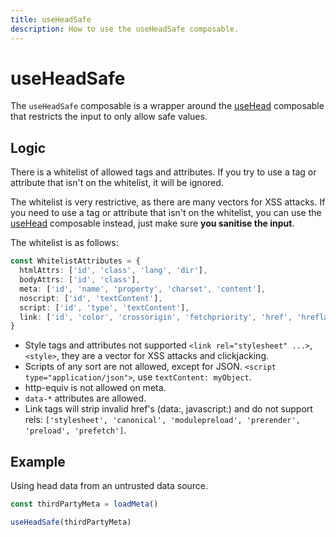 ```yaml
---
title: useHeadSafe
description: How to use the useHeadSafe composable.
---
```


# useHeadSafe

The `useHeadSafe` composable is a wrapper around the [useHead](/guide/composables/use-head) composable that restricts the input to only allow safe values.

## Logic

There is a whitelist of allowed tags and attributes. If you try to use a tag or attribute that isn't on the whitelist, it will be ignored.

The whitelist is very restrictive, as there are many vectors for XSS attacks. If you need to use a tag or attribute that isn't on the whitelist, you can use the [useHead](/guide/composables/use-head) composable instead,
just make sure **you sanitise the input**.

The whitelist is as follows:

```ts
const WhitelistAttributes = {
  htmlAttrs: ['id', 'class', 'lang', 'dir'],
  bodyAttrs: ['id', 'class'],
  meta: ['id', 'name', 'property', 'charset', 'content'],
  noscript: ['id', 'textContent'],
  script: ['id', 'type', 'textContent'],
  link: ['id', 'color', 'crossorigin', 'fetchpriority', 'href', 'hreflang', 'imagesrcset', 'imagesizes', 'integrity', 'media', 'referrerpolicy', 'rel', 'sizes', 'type'],
}
```

- Style tags and attributes not supported `<link rel="stylesheet" ...>`, `<style>`, they are a vector for XSS attacks and clickjacking.
- Scripts of any sort are not allowed, except for JSON. `<script type="application/json">`, use `textContent: myObject`.
- http-equiv is not allowed on meta.
- `data-*` attributes are allowed.
- Link tags will strip invalid href's (data:, javascript:) and do not support rels: `['stylesheet', 'canonical', 'modulepreload', 'prerender', 'preload', 'prefetch']`.

## Example

Using head data from an untrusted data source.

```ts
const thirdPartyMeta = loadMeta()

useHeadSafe(thirdPartyMeta)
```
